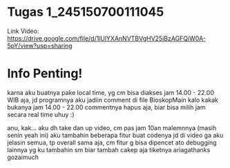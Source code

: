 # Tugas 1_245150700111045
Link Video: https://drive.google.com/file/d/1lUlYXAnNVTBVgHV25iBzAGFQiW0A-5pY/view?usp=sharing
# Info Penting!
karna aku buatnya pake local time, yg cm bisa diakses jam 14.00 - 22.00 WIB aja, jd programnya aku jadiin comment di file BioskopMain
kalo kakak bukanya jam 14.00 - 22.00 commentnya hapus aja, biar bisa milih jam secara real time uhuy :)

anu, kak... aku dh take dan up video, cm pas jam 10an malemnnya (masih senin yeah ini) aku tambahin beberapa fitur buat codenya
jd di video ga aku jelasin semua, tp overall sama aja, cm fitur g bisa dipencet ato debugging lainnya yg ku tambahin
sm biar tambah cakep aja tiketnya
ariagathanks gozaimuch
